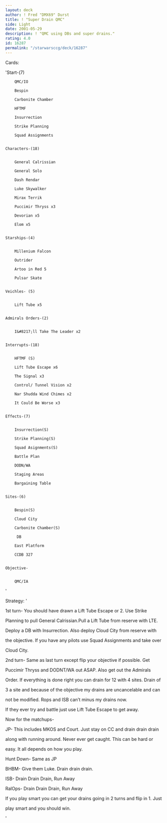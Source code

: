 ```yaml
---
layout: deck
author: ! Fred "DMX69" Durst
title: ! "Super Drain QMC"
side: Light
date: 2001-05-29
description: ! "QMC using DBs and super drains."
rating: 4.0
id: 16287
permalink: "/starwarsccg/deck/16287"
---
```

Cards: 

'Start-(7)


		QMC/IO

		Bespin

		Carbonite Chamber

		HFTMF

		Insurrection

		Strike Planning

		Squad Assignments


	Characters-(18)


		General Calrissian

		General Solo

		Dash Rendar

		Luke Skywalker

		Mirax Terrik

		Puccimir Thryss x3

		Devorian x5

		Elom x5	


	Starships-(4)


		Millenium Falcon

		Outrider

		Artoo in Red 5

		Pulsar Skate	


	Veichles- (5)


		Lift Tube x5


	Admirals Orders-(2)


		I&#8217;ll Take The Leader x2


	Interrupts-(18)


		HFTMF (S)

		Lift Tube Escape x6

		The Signal x3

		Control/ Tunnel Vision x2

		Nar Shudda Wind Chimes x2

		It Could Be Worse x3


	Effects-(7)


		Insurrection(S)

		Strike Planning(S)

		Squad Asignments(S)

		Battle Plan

		DODN/WA

		Staging Areas

		Bargaining Table


	Sites-(6)


		Bespin(S)

		Cloud City

		Carbonite Chamber(S)

		 DB

		East Platform

		CCDB 327


	Objective- 


		QMC/IA


'

Strategy: '

1st turn-	You should have drawn a Lift Tube Escape or 2. Use Strike

Planning to pull General Calrissian.Pull a Lift Tube from reserve with LTE.

Deploy a DB with Insurrection. Also deploy Cloud City from reserve with

the objective. If you have any pilots use Squad Assignments and take over

Cloud City.


2nd turn- Same as last turn except flip your objective if possible. Get

Puccimir Thryss and DODNT/WA out ASAP. Also get out the Admirals

Order. If everything is done right you can drain for 12 with 4 sites. Drain of

3 a site and because of the objective my drains are uncancelable and can

not be modified. Rops and ISB can&#8217;t minus my drains now.


If they ever try and battle just use Lift Tube Escape to get away.


Now for the matchups-


JP- This includes MKOS and Court. Just stay on CC and drain drain drain

along with running around. Never ever get caught. This can be hard or

easy. It all depends on how you play.


Hunt Down- Same as JP


BHBM- Give them Luke. Drain drain drain.


ISB- Drain Drain Drain, Run Away


RalOps- Drain Drain Drain, Run Away


If you play smart you can get your drains going in 2 turns and flip in 1. Just

play smart and you should win.


'
